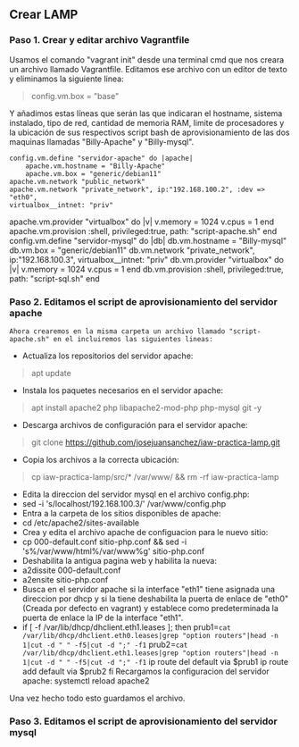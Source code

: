 ## Crear LAMP
### Paso 1. Crear y editar archivo Vagrantfile
Usamos el comando "vagrant init" desde una terminal cmd que nos creara un archivo llamado Vagrantfile.
Editamos ese archivo con un editor de texto y eliminamos la siguiente linea:
> config.vm.box = "base"

Y añadimos estas líneas que serán las que indicaran el hostname, sistema instalado, tipo de red, cantidad de memoria RAM, limite de procesadores y la ubicación de sus respectivos script bash de aprovisionamiento de las dos maquinas llamadas "Billy-Apache" y "Billy-mysql".

	config.vm.define "servidor-apache" do |apache|
		apache.vm.hostname = "Billy-Apache"
		apache.vm.box = "generic/debian11"
	apache.vm.network "public_network"
	apache.vm.network "private_network", ip:"192.168.100.2", :dev => "eth0",
	virtualbox__intnet: "priv"
apache.vm.provider "virtualbox" do |v|
v.memory = 1024
v.cpus = 1
end
apache.vm.provision :shell, privileged:true, path: "script-apache.sh"
end
config.vm.define "servidor-mysql" do |db|
db.vm.hostname = "Billy-mysql"
db.vm.box = "generic/debian11"
db.vm.network "private_network", ip:"192.168.100.3", 
virtualbox__intnet: "priv"
db.vm.provider "virtualbox" do |v|
v.memory = 1024
v.cpus = 1
end
db.vm.provision :shell, privileged:true, path: "script-sql.sh"
end

### Paso 2. Editamos el script de aprovisionamiento del servidor apache
	Ahora crearemos en la misma carpeta un archivo llamado "script-apache.sh" en el incluiremos las siguientes lineas:
- Actualiza los repositorios del servidor apache:
 >  apt update
- Instala los paquetes necesarios en el servidor apache:
> apt install apache2 php libapache2-mod-php php-mysql git -y
- Descarga archivos de configuración para el servidor apache:
> git clone https://github.com/josejuansanchez/iaw-practica-lamp.git
- Copia los archivos a la correcta ubicación:
> cp iaw-practica-lamp/src/* /var/www/ && rm -rf iaw-practica-lamp
- Edita la direccion del servidor mysql en el archivo config.php:
- sed -i 's/localhost/192.168.100.3/' /var/www/config.php
- Entra a la carpeta de los sitios disponibles de apache:
- cd /etc/apache2/sites-available
- Crea y edita el archivo apache de configuacion para le nuevo sitio:
- cp 000-default.conf sitio-php.conf && sed -i 's%/var/www/html%/var/www%g' sitio-php.conf
- Deshabilita la antigua pagina web y habilita la nueva:
- a2dissite 000-default.conf
- a2ensite sitio-php.conf
- Busca en el servidor apache si la interface "eth1" tiene asignada una direccion por dhcp y si la tiene deshabilita la puerta de enlace de "eth0" (Creada por defecto en vagrant) y establece como predeterminada la puerta de enlace la IP de la interface "eth1".
- if [ -f /var/lib/dhcp/dhclient.eth1.leases ]; then
prub1=`cat /var/lib/dhcp/dhclient.eth0.leases|grep "option routers"|head -n 1|cut -d " " -f5|cut -d ";" -f1`
prub2=`cat /var/lib/dhcp/dhclient.eth1.leases|grep "option routers"|head -n 1|cut -d " " -f5|cut -d ";" -f1`
ip route del default via $prub1
ip route add default via $prub2
fi
Recargamos la configuracion del servidor apache:
systemctl reload apache2

Una vez hecho todo esto guardamos el archivo.

### Paso 3.  Editamos el script de aprovisionamiento del servidor mysql
